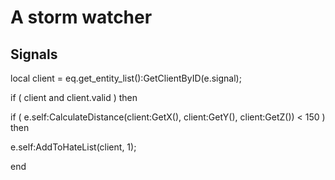 # A storm watcher
## Signals

local client = eq.get_entity_list():GetClientByID(e.signal);



if ( client and client.valid ) then


if ( e.self:CalculateDistance(client:GetX(), client:GetY(), client:GetZ()) < 150 ) then



e.self:AddToHateList(client, 1);

end

